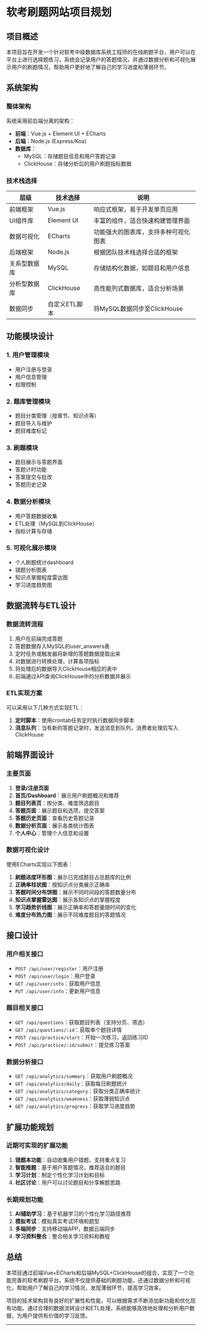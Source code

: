 # 软考刷题网站项目规划

## 项目概述

本项目旨在开发一个针对软考中级数据库系统工程师的在线刷题平台，用户可以在平台上进行选择题练习，系统会记录用户的答题情况，并通过数据分析和可视化展示用户的刷题情况，帮助用户更好地了解自己的学习进度和薄弱环节。

## 系统架构

### 整体架构

系统采用前后端分离的架构：

- **前端**：Vue.js + Element UI + ECharts
- **后端**：Node.js (Express/Koa)
- **数据库**：
  - MySQL：存储题目信息和用户答题记录
  - ClickHouse：存储分析后的用户刷题指标数据

### 技术栈选择

| 层级 | 技术选择 | 说明 |
| --- | --- | --- |
| 前端框架 | Vue.js | 响应式框架，易于开发单页应用 |
| UI组件库 | Element UI | 丰富的组件，适合快速构建管理界面 |
| 数据可视化 | ECharts | 功能强大的图表库，支持多种可视化图表 |
| 后端框架 | Node.js | 根据团队技术栈选择合适的框架 |
| 关系型数据库 | MySQL | 存储结构化数据，如题目和用户信息 |
| 分析型数据库 | ClickHouse | 高性能列式数据库，适合分析场景 |
| 数据同步 | 自定义ETL脚本 | 将MySQL数据同步至ClickHouse |

## 功能模块设计

### 1. 用户管理模块

- 用户注册与登录
- 用户信息管理
- 权限控制

### 2. 题库管理模块

- 题目分类管理（按章节、知识点等）
- 题目导入与维护
- 题目难度标记

### 3. 刷题模块

- 题目展示与答题界面
- 答题计时功能
- 答案提交与批改
- 答题历史记录

### 4. 数据分析模块

- 用户答题数据收集
- ETL处理（MySQL到ClickHouse）
- 指标计算与存储

### 5. 可视化展示模块

- 个人刷题统计dashboard
- 错题分析图表
- 知识点掌握程度雷达图
- 学习进度趋势图

## 数据流转与ETL设计

### 数据流转流程

1. 用户在前端完成答题
2. 答题数据存入MySQL的user_answers表
3. 定时任务或触发器将新增的答题数据提取出来
4. 对数据进行转换处理，计算各项指标
5. 将处理后的数据导入ClickHouse相应的表中
6. 前端通过API查询ClickHouse中的分析数据并展示

### ETL实现方案

可以采用以下几种方式实现ETL：

1. **定时脚本**：使用crontab任务定时执行数据同步脚本
2. **消息队列**：当有新的答题记录时，发送消息到队列，消费者处理后写入ClickHouse

## 前端界面设计

### 主要页面

1. **登录/注册页面**
2. **首页/Dashboard**：展示用户刷题概况和推荐
3. **题目列表页**：按分类、难度筛选题目
4. **答题页面**：展示题目和选项，提交答案
5. **答题历史页面**：查看历史答题记录
6. **数据分析页面**：展示各类统计图表
7. **个人中心**：管理个人信息和设置

### 数据可视化设计

使用ECharts实现以下图表：

1. **刷题进度环形图**：展示已完成题目占总题库的比例
2. **正确率柱状图**：按知识点分类展示正确率
3. **答题时间分布饼图**：展示不同时间段的答题数量分布
4. **知识点掌握雷达图**：展示各知识点的掌握程度
5. **学习趋势折线图**：展示正确率和答题量随时间的变化
6. **难度分布热力图**：展示不同难度题目的答题情况

## 接口设计

### 用户相关接口

- `POST /api/user/register`：用户注册
- `POST /api/user/login`：用户登录
- `GET /api/user/info`：获取用户信息
- `PUT /api/user/info`：更新用户信息

### 题目相关接口

- `GET /api/questions`：获取题目列表（支持分页、筛选）
- `GET /api/questions/:id`：获取单个题目详情
- `POST /api/practice/start`：开始一次练习，返回练习ID
- `POST /api/practice/:id/submit`：提交练习答案

### 数据分析接口

- `GET /api/analytics/summary`：获取用户刷题概况
- `GET /api/analytics/daily`：获取每日刷题统计
- `GET /api/analytics/category`：获取分类正确率统计
- `GET /api/analytics/weakness`：获取薄弱知识点
- `GET /api/analytics/progress`：获取学习进度趋势

## 扩展功能规划

### 近期可实现的扩展功能

1. **错题本功能**：自动收集用户错题，支持重点复习
2. **智能推题**：基于用户答题情况，推荐适合的题目
3. **学习计划**：制定个性化学习计划和目标
4. **社区讨论**：用户可以讨论题目和分享解题思路

### 长期规划功能

1. **AI辅助学习**：基于机器学习的个性化学习路径推荐
2. **模拟考试**：模拟真实考试环境和题型
3. **多端同步**：支持移动端APP，数据云端同步
4. **学习资料整合**：整合相关学习资料和教程

## 总结

本项目通过前端Vue+ECharts和后端MySQL+ClickHouse的组合，实现了一个功能完善的软考刷题平台。系统不仅提供基础的刷题功能，还通过数据分析和可视化，帮助用户了解自己的学习情况，发现薄弱环节，提高学习效率。

项目的技术架构具有良好的扩展性和性能，可以根据需求不断添加新功能和优化现有功能。通过合理的数据流转设计和ETL处理，系统能够高效地处理和分析用户数据，为用户提供有价值的学习反馈。

---